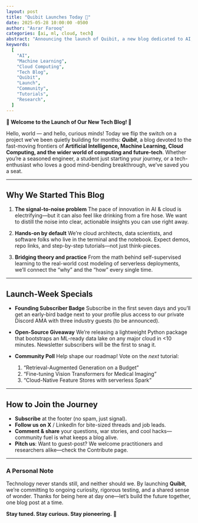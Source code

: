 ```yaml
---
layout: post
title: "Quibit Launches Today 🚀"
date: 2025-05-28 10:00:00 -0500
author: "Asrar Farooq"
categories: [ai, ml, cloud, tech]
abstract: "Announcing the launch of Quibit, a new blog dedicated to AI, machine learning, cloud computing, and the future of technology. This post introduces our mission to distill complex topics into actionable insights, outlines our upcoming series, and invites readers to join our growing community."
keywords:
  [
    "AI",
    "Machine Learning",
    "Cloud Computing",
    "Tech Blog",
    "Quibit",
    "Launch",
    "Community",
    "Tutorials",
    "Research",
  ]
---
```


**🌟 Welcome to the Launch of Our New Tech Blog! 🌟**

Hello, world — and hello, curious minds! Today we flip the switch on a project we’ve been quietly building for months: **_Quibit_**, a blog devoted to the fast-moving frontiers of **Artificial Intelligence, Machine Learning, Cloud Computing, and the wider world of computing and future-tech**. Whether you’re a seasoned engineer, a student just starting your journey, or a tech-enthusiast who loves a good mind-bending breakthrough, we’ve saved you a seat.

---

## Why We Started This Blog

1. **The signal-to-noise problem**
   The pace of innovation in AI & cloud is electrifying—but it can also feel like drinking from a fire hose. We want to distill the noise into clear, actionable insights you can use right away.

2. **Hands-on by default**
   We’re cloud architects, data scientists, and software folks who live in the terminal and the notebook. Expect demos, repo links, and step-by-step tutorials—not just think-pieces.

3. **Bridging theory and practice**
   From the math behind self-supervised learning to the real-world cost modeling of serverless deployments, we’ll connect the “why” and the “how” every single time.

---

## Launch-Week Specials

- **Founding Subscriber Badge**
  Subscribe in the first seven days and you’ll get an early-bird badge next to your profile plus access to our private Discord AMA with three industry guests (to be announced).

- **Open-Source Giveaway**
  We’re releasing a lightweight Python package that bootstraps an ML-ready data lake on any major cloud in <10 minutes. Newsletter subscribers will be the first to snag it.

- **Community Poll**
  Help shape our roadmap! Vote on the _next_ tutorial:

  1. “Retrieval-Augmented Generation on a Budget”
  2. “Fine-tuning Vision Transformers for Medical Imaging”
  3. “Cloud-Native Feature Stores with serverless Spark”

---

## How to Join the Journey

- **Subscribe** at the footer (no spam, just signal).
- **Follow us on X** / LinkedIn for bite-sized threads and job leads.
- **Comment & share** your questions, war stories, and cool hacks—community fuel is what keeps a blog alive.
- **Pitch us**: Want to guest-post? We welcome practitioners and researchers alike—check the Contribute page.

---

### A Personal Note

Technology never stands still, and neither should we. By launching **Quibit**, we’re committing to ongoing curiosity, rigorous testing, and a shared sense of wonder. Thanks for being here at day one—let’s build the future together, one blog post at a time.

**Stay tuned. Stay curious. Stay pioneering.** 🚀
